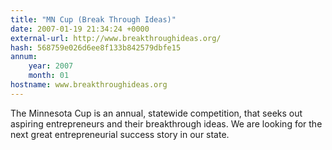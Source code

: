 ```yaml
---
title: "MN Cup (Break Through Ideas)"
date: 2007-01-19 21:34:24 +0000
external-url: http://www.breakthroughideas.org/
hash: 568759e026d6ee8f133b842579dbfe15
annum:
    year: 2007
    month: 01
hostname: www.breakthroughideas.org
---
```


The Minnesota Cup is an annual, statewide competition, that seeks out aspiring entrepreneurs and their breakthrough ideas. We are looking for the next great entrepreneurial success story in our state.
